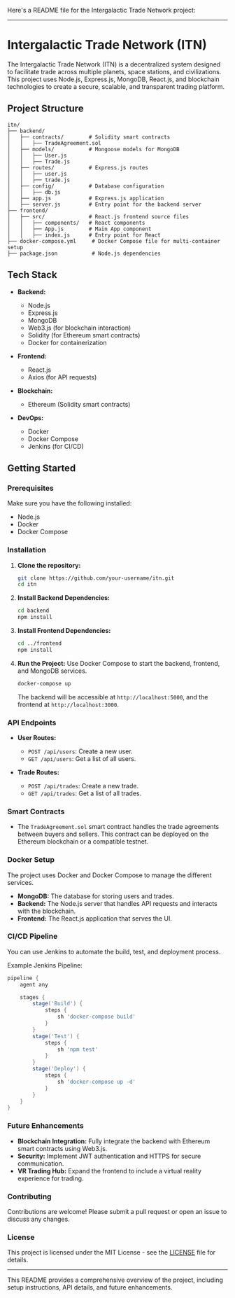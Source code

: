 Here's a README file for the Intergalactic Trade Network project:

---

# **Intergalactic Trade Network (ITN)**

The Intergalactic Trade Network (ITN) is a decentralized system designed to facilitate trade across multiple planets, space stations, and civilizations. This project uses Node.js, Express.js, MongoDB, React.js, and blockchain technologies to create a secure, scalable, and transparent trading platform.

## **Project Structure**

```plaintext
itn/
├── backend/
│   ├── contracts/        # Solidity smart contracts
│   │   ├── TradeAgreement.sol
│   ├── models/           # Mongoose models for MongoDB
│   │   ├── User.js
│   │   ├── Trade.js
│   ├── routes/           # Express.js routes
│   │   ├── user.js
│   │   ├── trade.js
│   ├── config/           # Database configuration
│   │   ├── db.js
│   ├── app.js            # Express.js application
│   ├── server.js         # Entry point for the backend server
├── frontend/
│   ├── src/              # React.js frontend source files
│   │   ├── components/   # React components
│   │   ├── App.js        # Main App component
│   │   ├── index.js      # Entry point for React
├── docker-compose.yml     # Docker Compose file for multi-container setup
├── package.json           # Node.js dependencies
```

## **Tech Stack**

- **Backend:**
  - Node.js
  - Express.js
  - MongoDB
  - Web3.js (for blockchain interaction)
  - Solidity (for Ethereum smart contracts)
  - Docker for containerization

- **Frontend:**
  - React.js
  - Axios (for API requests)

- **Blockchain:**
  - Ethereum (Solidity smart contracts)

- **DevOps:**
  - Docker
  - Docker Compose
  - Jenkins (for CI/CD)

## **Getting Started**

### **Prerequisites**

Make sure you have the following installed:

- Node.js
- Docker
- Docker Compose

### **Installation**

1. **Clone the repository:**
   ```bash
   git clone https://github.com/your-username/itn.git
   cd itn
   ```

2. **Install Backend Dependencies:**
   ```bash
   cd backend
   npm install
   ```

3. **Install Frontend Dependencies:**
   ```bash
   cd ../frontend
   npm install
   ```

4. **Run the Project:**
   Use Docker Compose to start the backend, frontend, and MongoDB services.
   ```bash
   docker-compose up
   ```

   The backend will be accessible at `http://localhost:5000`, and the frontend at `http://localhost:3000`.

### **API Endpoints**

- **User Routes:**
  - `POST /api/users`: Create a new user.
  - `GET /api/users`: Get a list of all users.

- **Trade Routes:**
  - `POST /api/trades`: Create a new trade.
  - `GET /api/trades`: Get a list of all trades.

### **Smart Contracts**

- The `TradeAgreement.sol` smart contract handles the trade agreements between buyers and sellers. This contract can be deployed on the Ethereum blockchain or a compatible testnet.

### **Docker Setup**

The project uses Docker and Docker Compose to manage the different services.

- **MongoDB:** The database for storing users and trades.
- **Backend:** The Node.js server that handles API requests and interacts with the blockchain.
- **Frontend:** The React.js application that serves the UI.

### **CI/CD Pipeline**

You can use Jenkins to automate the build, test, and deployment process.

Example Jenkins Pipeline:

```groovy
pipeline {
    agent any

    stages {
        stage('Build') {
            steps {
                sh 'docker-compose build'
            }
        }
        stage('Test') {
            steps {
                sh 'npm test'
            }
        }
        stage('Deploy') {
            steps {
                sh 'docker-compose up -d'
            }
        }
    }
}
```

### **Future Enhancements**

- **Blockchain Integration:** Fully integrate the backend with Ethereum smart contracts using Web3.js.
- **Security:** Implement JWT authentication and HTTPS for secure communication.
- **VR Trading Hub:** Expand the frontend to include a virtual reality experience for trading.

### **Contributing**

Contributions are welcome! Please submit a pull request or open an issue to discuss any changes.

### **License**

This project is licensed under the MIT License - see the [LICENSE](LICENSE) file for details.

---

This README provides a comprehensive overview of the project, including setup instructions, API details, and future enhancements.

